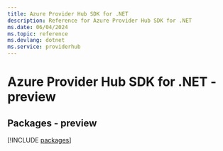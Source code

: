 ```yaml
---
title: Azure Provider Hub SDK for .NET
description: Reference for Azure Provider Hub SDK for .NET
ms.date: 06/04/2024
ms.topic: reference
ms.devlang: dotnet
ms.service: providerhub
---
```

# Azure Provider Hub SDK for .NET - preview
## Packages - preview
[!INCLUDE [packages](provider-hub-index.md)]